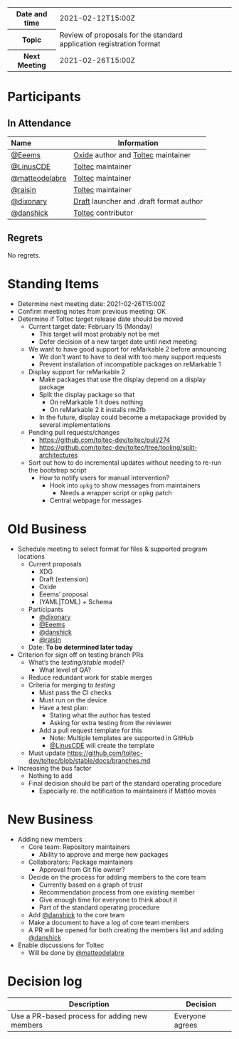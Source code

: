 <table>
<tr>
    <th>Date and time</th>
    <td>2021-02-12T15:00Z</td>
</tr>
<tr>
    <th>Topic</th>
    <td>Review of proposals for the standard application registration format</td>
</tr>
<tr>
    <th>Next Meeting</th>
    <td>2021-02-26T15:00Z<td>
</tr>
</table>


# Participants

## In Attendance

| Name                                               | Information                                                                                                  |
| :------------------------------------------------- | ------------------------------------------------------------------------------------------------------------ |
| [@Eeems](https://github.com/Eeems)                 | [Oxide](https://github.com/Eeems/oxide) author and [Toltec](https://github.com/toltec-dev/toltec) maintainer |
| [@LinusCDE](https://github.com/LinusCDE)           | [Toltec](https://github.com/toltec-dev/toltec) maintainer                                                    |
| [@matteodelabre](https://github.com/matteodelabre) | [Toltec](https://github.com/toltec-dev/toltec) maintainer                                                    |
| [@raisjn](https://github.com/raisjn)               | [Toltec](https://github.com/toltec-dev/toltec) maintainer   |
| [@dixonary](https://github.com/dixonary)           | [Draft](https://github.com/dixonary/draft-reMarkable) launcher and .draft format author                      |
| [@danshick](https://github.com/danshick)           | [Toltec](https://github.com/toltec-dev/toltec) contributor                                                   |

## Regrets

No regrets.

# Standing Items

- Determine next meeting date: 2021-02-26T15:00Z
- Confirm meeting notes from previous meeting: OK
- Determine if Toltec target release date should be moved
    - Current target date: February 15 (Monday)
        - This target will most probably not be met
        - Defer decision of a new target date until next meeting
    - We want to have good support for reMarkable 2 before announcing
        - We don’t want to have to deal with too many support requests
        - Prevent installation of incompatible packages on reMarkable 1
    - Display support for reMarkable 2
        - Make packages that use the display depend on a display package
        - Split the display package so that
            - On reMarkable 1 it does nothing
            - On reMarkable 2 it installs rm2fb
        - In the future, display could become a metapackage provided by several implementations
    - Pending pull requests/changes
        - <https://github.com/toltec-dev/toltec/pull/274>
        - <https://github.com/toltec-dev/toltec/tree/tooling/split-architectures>
    - Sort out how to do incremental updates without needing to re-run the bootstrap script
        - How to notify users for manual intervention?
            - Hook into `opkg` to show messages from maintainers
                - Needs a wrapper script or opkg patch
            - Central webpage for messages

# Old Business

- Schedule meeting to select format for files & supported program locations
    - Current proposals
        - XDG
        - Draft (extension)
        - Oxide
        - Eeems’ proposal
        - (YAML|TOML) + Schema
    - Participants
        - [@dixonary](https://github.com/dixonary)
        - [@Eeems](https://github.com/Eeems)
        - [@danshick](https://github.com/danshick)
        - [@raisjn](https://github.com/raisjn)
    - Date: **To be determined later today**
- Criterion for sign off on testing branch PRs
    - What’s the _testing/stable_ model?
        - What level of QA?
    - Reduce redundant work for stable merges
    - Criteria for merging to _testing_
        - Must pass the CI checks
        - Must run on the device
        - Have a test plan:
            - Stating what the author has tested
            - Asking for extra testing from the reviewer
        - Add a pull request template for this
            - Note: Multiple templates are supported in GitHub
            - [@LinusCDE](https://github.com/LinusCDE) will create the template
    - Must update <https://github.com/toltec-dev/toltec/blob/stable/docs/branches.md>
- Increasing the bus factor
    - Nothing to add
    - Final decision should be part of the standard operating procedure
        - Especially re. the notification to maintainers if Mattéo moves

# New Business

- Adding new members
    - Core team: Repository maintainers
        - Ability to approve and merge new packages
    - Collaborators: Package maintainers
        - Approval from Git file owner?
    - Decide on the process for adding members to the core team
        - Currently based on a graph of trust
        - Recommendation process from one existing member
        - Give enough time for everyone to think about it
        - Part of the standard operating procedure
    - Add [@danshick](https://github.com/danshick) to the core team
    - Make a document to have a log of core team members
    - A PR will be opened for both creating the members list and adding [@danshick](https://github.com/danshick)
- Enable discussions for Toltec
    - Will be done by [@matteodelabre](https://github.com/matteodelabre)

# Decision log

| Description                | Decision               |
| -------------------------- | ---------------------- |
| Use a PR-based process for adding new members | Everyone agrees |
